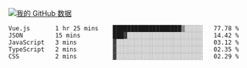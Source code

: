 [![我的 GitHub 数据](https://github-readme-stats.vercel.app/api?username=unbrain&?theme=dark)]()

<!--START_SECTION:waka-->
```text
Vue.js       1 hr 25 mins    ███████████████████▒░░░░░   77.78 % 
JSON         15 mins         ███▓░░░░░░░░░░░░░░░░░░░░░   14.42 % 
JavaScript   3 mins          ▓░░░░░░░░░░░░░░░░░░░░░░░░   03.12 % 
TypeScript   2 mins          ▓░░░░░░░░░░░░░░░░░░░░░░░░   02.35 % 
CSS          2 mins          ▓░░░░░░░░░░░░░░░░░░░░░░░░   02.29 % 
```
<!--END_SECTION:waka-->
